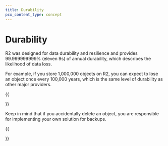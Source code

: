 ```yaml
---
title: Durability
pcx_content_type: concept
---
```


# Durability

R2 was designed for data durability and resilience and provides 99.999999999% (eleven 9s) of annual durability, which describes the likelihood of data loss.

For example, if you store 1,000,000 objects on R2, you can expect to lose an object once every 100,000 years, which is the same level of durability as other major providers.

{{<Aside type="warning">}}

Keep in mind that if you accidentally delete an object, you are responsible for implementing your own solution for backups.

{{</Aside>}}
